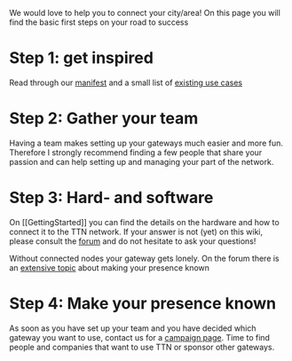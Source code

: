 We would love to help you to connect your city/area! On this page you will find the basic first steps on your road to success

# Step 1: get inspired
Read through our [manifest](https://github.com/TheThingsNetwork/Manifest) and a small list of [existing use cases](Use-cases)

# Step 2: Gather your team
Having a team makes setting up your gateways much easier and more fun. Therefore I strongly recommend finding a few people that share your passion and can help setting up and managing your part of the network. 

# Step 3: Hard- and software
On [[GettingStarted]] you can find the details on the hardware and how to connect it to the TTN network. 
If your answer is not (yet) on this wiki, please consult the [forum](http://forum.thethingsnetwork.org) and do not hesitate to ask your questions!

Without connected nodes your gateway gets lonely. On the forum there is an [extensive topic](http://forum.thethingsnetwork.org/t/integrated-communications-for-teams-to-advertise-their-local-presence-best-practices-and-suggested-framework/247) about making your presence known

# Step 4: Make your presence known
As soon as you have set up your team and you have decided which gateway you want to use, contact us for a [campaign page](Campaign-page). Time to find people and companies that want to use TTN or sponsor other gateways.

